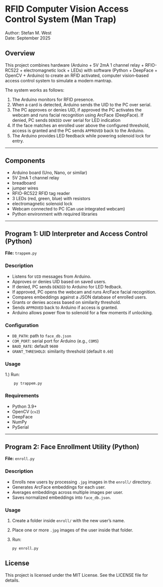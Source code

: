 # RFID Computer Vision Access Control System (Man Trap)

Author: Stefan M. West  
Date: September 2025  

## Overview
This project combines hardware (Arduino + 5V 2mA 1 channel relay + RFIO-RC522 + electromagnetic lock + LEDs) with software (Python + DeepFace + OpenCV + Arduino) to create an RFID activated, computer vision–based access control system to simulate a modern mantrap.  

The system works as follows:
1. The Arduino monitors for RFID presence.  
2. When a card is detected, Arduino sends the UID to the PC over serial.  
3. The PC approves or denies UID, if approved the PC activates the webcam and runs facial recognition using ArcFace (DeepFace).
   If denied, PC sends `DENIED` over serial for LED indication 
5. If the face matches an enrolled user above the configured threshold, access is granted and the PC sends `APPROVED` back to the Arduino.  
6. The Arduino provides LED feedback while powering solenoid lock for entry.  

---

## Components
- Arduino board (Uno, Nano, or similar)
- 5V 2mA 1 channel relay
- breadboard
- jumper wires
- RFIO-RC522 RFID tag reader  
- 3 LEDs (red, green, blue) with resistors
- electromagnetic solenoid lock
- Webcam connected to PC (Can use integrated webcam) 
- Python environment with required libraries  

---

## Program 1: UID Interpreter and Access Control (Python)

**File:** `trappem.py`  

### Description
- Listens for `UID` messages from Arduino.
- Approves or denies UID based on saved users.
- If denied, PC sends `DENIED` to Arduino for LED fedback.
- If approved, PC opens the webcam and runs ArcFace facial recognition.  
- Compares embeddings against a JSON database of enrolled users.  
- Grants or denies access based on similarity threshold.  
- Sends `APPROVED` back to Arduino if access is granted.
- Arduino allows power flow to solenoid for a few moments if unlocking.

### Configuration
- `DB_PATH`: path to `face_db.json`  
- `COM_PORT`: serial port for Arduino (e.g., `COM5`)  
- `BAUD_RATE`: default `9600`  
- `GRANT_THRESHOLD`: similarity threshold (default `0.60`)

### Usage 
1.) Run:

        py trappem.py

### Requirements
- Python 3.9+  
- OpenCV (`cv2`)  
- DeepFace  
- NumPy  
- PySerial  

---

## Program 2: Face Enrollment Utility (Python)

**File:** `enroll.py`  

### Description
- Enrolls new users by processing `.jpg` images in the `enroll/` directory.  
- Generates ArcFace embeddings for each user.  
- Averages embeddings across multiple images per user.  
- Saves normalized embeddings into `face_db.json`.  

### Usage
1. Create a folder inside `enroll/` with the new user’s name.  
2. Place one or more `.jpg` images of the user inside that folder.  
3. Run:

       py enroll.py

## License

This project is licensed under the MIT License. See the LICENSE file for details.
